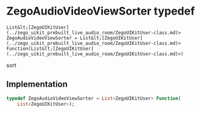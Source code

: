 


# ZegoAudioVideoViewSorter typedef










    List&lt;[ZegoUIKitUser](../zego_uikit_prebuilt_live_audio_room/ZegoUIKitUser-class.md)> ZegoAudioVideoViewSorter = List&lt;[ZegoUIKitUser](../zego_uikit_prebuilt_live_audio_room/ZegoUIKitUser-class.md)> Function(List&lt;[ZegoUIKitUser](../zego_uikit_prebuilt_live_audio_room/ZegoUIKitUser-class.md)>)



<p>sort</p>



## Implementation

```dart
typedef ZegoAudioVideoViewSorter = List<ZegoUIKitUser> Function(
    List<ZegoUIKitUser>);
```







